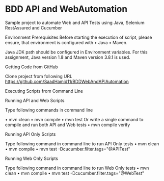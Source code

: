 # BDD API and WebAutomation
Sample project to automate Web and API Tests using Java, Selenium RestAssured and Cucumber

Environment Prerequisites
Before starting the execution of script, please ensure, that environment is configured with 
•	Java 
•	Maven. 

Java JDK path should be configured in Environment variables.
For this assignment, Java version 1.8 and Maven version 3.8.1 is used.


Getting Code from GitHub

Clone project from following URL
https://github.com/SaadHamid11/BDDWebAndAPIAutomation

Executing Scripts from Command Line

Running API and Web Scripts

Type following commands in command line

•	mvn clean
•	mvn compile
•	mvn test
Or write a single command to compile and run both API and Web tests
•	mvn compile verify

Running API Only Scripts

Type following command in command line to run API Only tests
•	mvn clean
•	mvn compile
•	mvn test -Dcucumber.filter.tags="@APITest"

Running Web Only Scripts

Type following command in command line to run Web Only tests
•	mvn clean
•	mvn compile
•	mvn test -Dcucumber.filter.tags="@WebTest"





